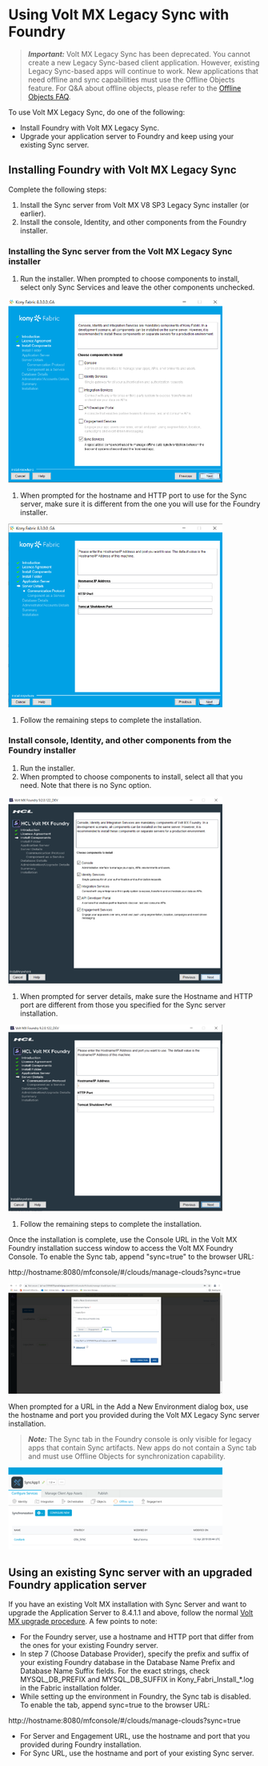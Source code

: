 


# Using Volt MX Legacy Sync with Foundry

>**_Important:_** Volt MX Legacy Sync has been deprecated. You cannot create a new Legacy Sync-based client application. However, existing Legacy Sync-based apps will continue to work. New applications that need offline and sync capabilities must use the Offline Objects feature. For Q&A about offline objects, please refer to the [Offline Objects FAQ](https://support.hcltechsw.com/csm?id=kb_article&sysparm_article=KB0092079).

To use Volt MX Legacy Sync, do one of the following:

* Install Foundry with Volt MX Legacy Sync.
* Upgrade your application server to Foundry and keep using your existing Sync server.

## Installing Foundry with Volt MX Legacy Sync

Complete the following steps:
  
1. Install the Sync server from Volt MX V8 SP3 Legacy Sync installer (or earlier).
1. Install the console, Identity, and other components from the Foundry installer.

### Installing the Sync server from the Volt MX Legacy Sync installer

1. Run the installer. When prompted to choose components to install, select only Sync Services and leave the other components unchecked.

<img src="Resources/Images/install_fabric_components.png" style="width:85%">

1. When prompted for the hostname and HTTP port to use for the Sync server, make sure it is different from the one you will use for the Foundry installer.

<img src="Resources/Images/fabric_hostname_port.png" style="width:85%">

1. Follow the remaining steps to complete the installation.

### Install console, Identity, and other components from the Foundry installer

1. Run the installer.
1. When prompted to choose components to install, select all that you need. Note that there is no Sync option.

<img src="Resources/Images/install_foundry_components.png" style="width:85%">

1. When prompted for server details, make sure the Hostname and HTTP port are different from those you specified for the Sync server installation.

<img src="Resources/Images/foundry_hostname_port.png" style="width:85%">

1. Follow the remaining steps to complete the installation.

Once the installation is complete, use the Console URL in the Volt MX Foundry installation success window to access the Volt MX Foundry Console. To enable the Sync tab, append "sync=true" to the browser URL:

http<nolink>://hostname:8080/mfconsole/#/clouds/manage-clouds?sync=true

<img src="Resources/Images/sync_tab.png" style="width:85%">

When prompted for a URL in the Add a New Environment dialog box, use the hostname and port you provided during the Volt MX Legacy Sync server installation.

>**_Note:_** The Sync tab in the Foundry console is only visible for legacy apps that contain Sync artifacts. New apps do not contain a Sync tab and must use Offline Objects for synchronization capability.

<img src="Resources/Images/offline_objects.png" style="width:85%">

## Using an existing Sync server with an upgraded Foundry application server

If you have an existing Volt MX installation with Sync Server and want to upgrade the Application Server to 8.4.1.1 and above, follow the normal [Volt MX upgrade procedure](../../voltmx_foundry_windows_install_guide/Content/Upgrading_VoltMX_Foundry_SP1.md). 
A few points to note:
* For the Foundry server, use a hostname and HTTP port that differ from the ones for your existing Foundry server.
* In step 7 (Choose Database Provider), specify the prefix and suffix of your existing Foundry database in the Database Name Prefix and Database Name Suffix fields. For the exact strings, check MYSQL_DB_PREFIX and MYSQL_DB_SUFFIX in Kony_Fabri_Install_*.log in the Fabric installation folder.
* While setting up the environment in Foundry, the Sync tab is disabled. To enable the tab, append sync=true to the browser URL:

http:<nolink>//hostname:8080/mfconsole/#/clouds/manage-clouds?sync=true
* For Server and Engagement URL, use the hostname and port that you provided during Foundry installation.
* For Sync URL, use the hostname and port of your existing Sync server.
